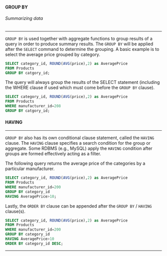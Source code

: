 #### GROUP BY 
###### Summarizing data
 ----
 `GROUP BY` is used together with aggregate functions to group results of a query in order to produce summary results.  The `GROUP BY` will be applied after the `SELECT` command to determine the grouping.  A basic example is to select the average price grouped by category.
 
 ```SQL
 SELECT category_id, ROUND(AVG(price),2) as AveragePrice
 FROM Products
 GROUP BY catgory_id;
 ```
 
The query will always group the results of the SELECT statement (including the WHERE clause if used which must come before the `GROUP BY` clause).  

 ```SQL
 SELECT category_id, ROUND(AVG(price),2) as AveragePrice
 FROM Products
 WHERE manufacturer_id=208
 GROUP BY catgory_id;
 ```
 
 #### HAVING
 
 ----
 
 `GROUP BY` also has its own conditional clause statement, called the `HAVING` clause.  The `HAVING` clause specifies a search condition for the group or aggregate.  Some RDBMS (e.g., MySQL) apply the `HAVING` condition after groups are formed effectively acting as a filter.
 
 The following query returns the average price of the categories by a particular manufacturer.
 
  ```SQL
 SELECT category_id, ROUND(AVG(price),2) as AveragePrice
 FROM Products
 WHERE manufacturer_id=200
 GROUP BY category_id
 HAVING AveragePrice>10;
 ```
 
 Lastly, the `ORDER BY` clause can be appended after the `GROUP BY` / `HAVING` clause(s).  
 
  ```SQL
 SELECT category_id, ROUND(AVG(price),2) as AveragePrice
 FROM Products
 WHERE manufacturer_id=200
 GROUP BY category_id
 HAVING AveragePrice>10
 ORDER BY category_id DESC;
 ```
 
 ---
 
 
 

